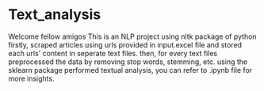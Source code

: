 # Text_analysis
Welcome fellow amigos
This is an NLP project using nltk package of python
firstly, scraped articles using urls provided in input.excel file and stored each 
urls' content in seperate text files.
then, for every text files preprocessed the data by removing stop words,
stemming, etc.
using the sklearn package performed textual analysis, you can refer to .ipynb file
for more insights.

